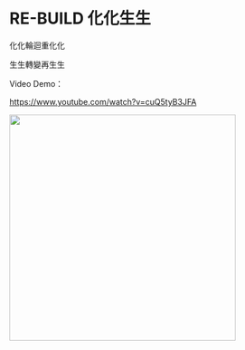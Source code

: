 # RE-BUILD 化化生生

化化輪迴重化化

生生轉變再生生

Video Demo：

https://www.youtube.com/watch?v=cuQ5tyB3JFA

<img src="https://github.com/zmk5566/Re-build/assets/98451647/de2f92cb-dd0c-4146-98b3-de386ae1a468" width="400"/>

